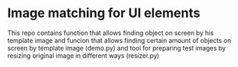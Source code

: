 # Image matching for UI elements

This repo contains function that allows finding object on screen by his template image and funcion that allows finding certain amount of objects on screen by template image (demo.py) and tool for preparing test images by resizing original image in different ways (resizer.py)
